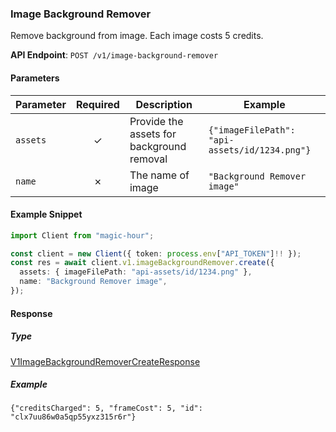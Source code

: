 
### Image Background Remover <a name="create"></a>

Remove background from image. Each image costs 5 credits.

**API Endpoint**: `POST /v1/image-background-remover`

#### Parameters

| Parameter | Required | Description | Example |
|-----------|:--------:|-------------|--------|
| `assets` | ✓ | Provide the assets for background removal | `{"imageFilePath": "api-assets/id/1234.png"}` |
| `name` | ✗ | The name of image | `"Background Remover image"` |

#### Example Snippet

```typescript
import Client from "magic-hour";

const client = new Client({ token: process.env["API_TOKEN"]!! });
const res = await client.v1.imageBackgroundRemover.create({
  assets: { imageFilePath: "api-assets/id/1234.png" },
  name: "Background Remover image",
});

```

#### Response

##### Type
[V1ImageBackgroundRemoverCreateResponse](/src/types/v1-image-background-remover-create-response.ts)

##### Example
`{"creditsCharged": 5, "frameCost": 5, "id": "clx7uu86w0a5qp55yxz315r6r"}`
